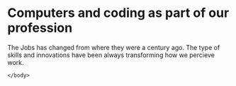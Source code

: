 <html>
    <head>
      <title>Toolit(ML)</title>
    </head>
    <body>
      <h1>Computers and coding as part of our profession</h1>
      <p>The Jobs has changed from where they were a century ago. The type of skills and innovations have been always transforming how we percieve work.</p>

    </body>
</html>
